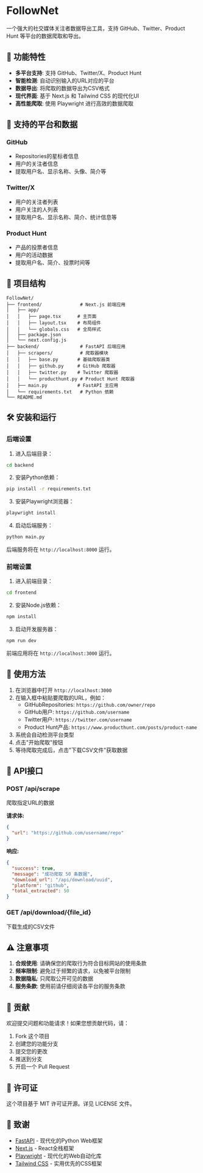 # FollowNet

一个强大的社交媒体关注者数据导出工具，支持 GitHub、Twitter、Product Hunt 等平台的数据爬取和导出。

## 🎯 功能特性

- **多平台支持**: 支持 GitHub、Twitter/X、Product Hunt
- **智能检测**: 自动识别输入的URL对应的平台
- **数据导出**: 将爬取的数据导出为CSV格式
- **现代界面**: 基于 Next.js 和 Tailwind CSS 的现代化UI
- **高性能爬取**: 使用 Playwright 进行高效的数据爬取

## 🚀 支持的平台和数据

### GitHub
- Repositories的星标者信息
- 用户的关注者信息
- 提取用户名、显示名称、头像、简介等

### Twitter/X
- 用户的关注者列表
- 用户关注的人列表
- 提取用户名、显示名称、简介、统计信息等

### Product Hunt
- 产品的投票者信息
- 用户的活动数据
- 提取用户名、简介、投票时间等

## 📁 项目结构

```
FollowNet/
├── frontend/              # Next.js 前端应用
│   ├── app/
│   │   ├── page.tsx      # 主页面
│   │   ├── layout.tsx    # 布局组件
│   │   └── globals.css   # 全局样式
│   ├── package.json
│   └── next.config.js
├── backend/               # FastAPI 后端应用
│   ├── scrapers/          # 爬取器模块
│   │   ├── base.py       # 基础爬取器类
│   │   ├── github.py     # GitHub 爬取器
│   │   ├── twitter.py    # Twitter 爬取器
│   │   └── producthunt.py # Product Hunt 爬取器
│   ├── main.py           # FastAPI 主应用
│   └── requirements.txt   # Python 依赖
└── README.md
```

## 🛠️ 安装和运行

### 后端设置

1. 进入后端目录：
```bash
cd backend
```

2. 安装Python依赖：
```bash
pip install -r requirements.txt
```

3. 安装Playwright浏览器：
```bash
playwright install
```

4. 启动后端服务：
```bash
python main.py
```

后端服务将在 `http://localhost:8000` 运行。

### 前端设置

1. 进入前端目录：
```bash
cd frontend
```

2. 安装Node.js依赖：
```bash
npm install
```

3. 启动开发服务器：
```bash
npm run dev
```

前端应用将在 `http://localhost:3000` 运行。

## 📖 使用方法

1. 在浏览器中打开 `http://localhost:3000`
2. 在输入框中粘贴要爬取的URL，例如：
   - GitHubRepositories: `https://github.com/owner/repo`
   - GitHub用户: `https://github.com/username`
   - Twitter用户: `https://twitter.com/username`
   - Product Hunt产品: `https://www.producthunt.com/posts/product-name`
3. 系统会自动检测平台类型
4. 点击"开始爬取"按钮
5. 等待爬取完成后，点击"下载CSV文件"获取数据

## 🔧 API接口

### POST /api/scrape
爬取指定URL的数据

**请求体:**
```json
{
  "url": "https://github.com/username/repo"
}
```

**响应:**
```json
{
  "success": true,
  "message": "成功爬取 50 条数据",
  "download_url": "/api/download/uuid",
  "platform": "github",
  "total_extracted": 50
}
```

### GET /api/download/{file_id}
下载生成的CSV文件

## ⚠️ 注意事项

1. **合规使用**: 请确保您的爬取行为符合目标网站的使用条款
2. **频率限制**: 避免过于频繁的请求，以免被平台限制
3. **数据隐私**: 只爬取公开可见的数据
4. **服务条款**: 使用前请仔细阅读各平台的服务条款

## 🤝 贡献

欢迎提交问题和功能请求！如果您想贡献代码，请：

1. Fork 这个项目
2. 创建您的功能分支
3. 提交您的更改
4. 推送到分支
5. 开启一个 Pull Request

## 📄 许可证

这个项目基于 MIT 许可证开源。详见 LICENSE 文件。

## 🙏 致谢

- [FastAPI](https://fastapi.tiangolo.com/) - 现代化的Python Web框架
- [Next.js](https://nextjs.org/) - React全栈框架
- [Playwright](https://playwright.dev/) - 现代化的Web自动化库
- [Tailwind CSS](https://tailwindcss.com/) - 实用优先的CSS框架
